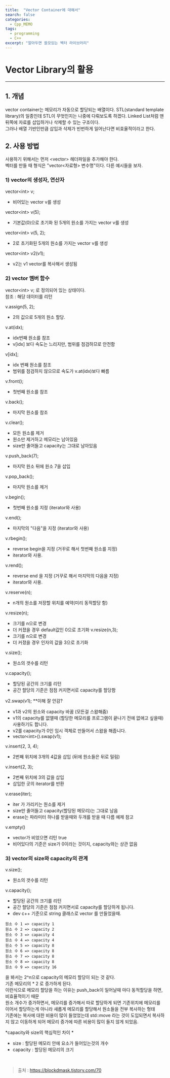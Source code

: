 ```yaml
---
title:  "Vector Container에 대해서"
search: false
categories: 
  - Cpp_MEMO
tags:
  - programming
  - C++
excerpt: "알아두면 쓸모있는 벡터 라이브러리"
---
```


# Vector Library의 활용
___

## 1. 개념
vector container는 메모리가 자동으로 할당되는 배열이다. STL(standard template library)의 일종인데 STL이 무엇인지는 나중에 다뤄보도록 하겠다. Linked List처럼 맨 뒤쪽에 자료를 삽입하거나 삭제할 수 있는 구조이다.  
그러나 배열 기반인만큼 삽입과 삭제가 빈번하게 일어난다면 비효율적이라고 한다. 

## 2. 사용 방법  
사용하기 위해서는 먼저 &#60;vector&#62; 헤더파일을 추가해야 한다.  
벡터를 만들 때 형식은 "vector&#60;자료형&#62; 변수명"이다. 다른 예시들을 보자.

### 1) vector의 생성자, 연산자
vector&#60;int&#62; v;
- 비어있는 vector v를 생성

vector&#60;int&#62; v(5);
- 기본값(0)으로 초기화 된 5개의 원소를 가지는 vector v를 생성

vector&#60;int&#62; v(5, 2);
- 2로 초기화된 5개의 원소를 가지는 vector v를 생성

vector&#60;int&#62; v2(v1);
- v2는 v1 vector를 복사해서 생성됨


### 2) vector 멤버 함수
vector&#60;int&#62; v; 로 정의되어 있는 상태이다.  
참조 : 해당 데이터를 리턴

v.assign(5, 2);
- 2의 값으로 5개의 원소 할당.

v.at(idx);
- idx번째 원소를 참조
- v[idx] 보다 속도는 느리지만, 범위를 점검하므로 안전함

v[idx];
- idx 번째 원소를 참조
- 범위를 점검하지 않으므로 속도가 v.at(idx)보다 빠름

v.front();
- 첫번째 원소를 참조

v.back();
- 마지막 원소를 참조

v.clear();
- 모든 원소를 제거
- 원소만 제거하고 메모리는 남아있음
- size만 줄어들고 capacity는 그대로 남아있음

v.push_back(7);
- 마지막 원소 뒤에 원소 7을 삽입

v.pop_back();
- 마지막 원소를 제거

v.begin();
- 첫번째 원소를 지정 (iterator와 사용)

v.end();
- 마지막의 "다음"을 지정 (iterator와 사용)

v.rbegin();
- reverse begin을 지정 (거꾸로 해서 첫번째 원소를 지정)
- iterator와 사용.

v.rend();
- reverse end 을 지정 (거꾸로 해서 마지막의 다음을 지정)
- iterator와 사용.

v.reserve(n);
- n개의 원소를 저장할 위치를 예약(미리 동적할당 함)

v.resize(n);
- 크기를 n으로 변경
- 더 커졌을 경우 default값인 0으로 초기화
v.resize(n,3);
- 크기를 n으로 변경
- 더 커졌을 경우 인자의 값을 3으로 초기화

v.size();
- 원소의 갯수를 리턴

v.capacity();
- 할당된 공간의 크기를 리턴
- 공간 할당의 기준은 점점 커지면서로 capacity를 할당함

v2.swap(v1); **이해 잘 안감?
- v1과 v2의 원소와 capacity 바꿈 (모든걸 스왑해줌)
- v1의 capacity를 없앨때 (할당한 메모리를 프로그램이 끝나기 전에 없애고 싶을때) 사용하기도 합니다.
- v2를 capacity가 0인 임시 객체로 만들어서 스왑을 해줍니다.
- vector&#60;int&#62;().swap(v1);

v.insert(2, 3, 4);
- 2번째 위치에 3개의 4값을 삽입 (뒤에 원소들은 뒤로 밀림)

v.insert(2, 3);
- 2번째 위치에 3의 값을 삽입
- 삽입한 곳의 iterator를 반환

v.erase(iter);
- iter 가 가리키는 원소를 제거
- size만 줄어들고 capacity(할당된 메모리)는 그대로 남음
- erase는 파라미터 하나를 받을때와 두개를 받을 때 다름 예제 참고

v.empty()
- vector가 비었으면 리턴 true
- 비어있다의 기준은 size가 0이라는 것이지, capacity와는 상관 없음

### 3) vector의 size와 capacity의 관계
v.size();
- 원소의 갯수를 리턴

v.capacity();
- 할당된 공간의 크기를 리턴
- 공간 할당의 기준은 점점 커지면서로 capacity를 할당하게 됩니다.
- dev c++ 기준으로 string 클래스로 vector 를 만들었을때.
```
원소 수 1 => capacity 1
원소 수 2 => capacity 2
원소 수 3 => capacity 4
원소 수 4 => capacity 4
원소 수 5 => capacity 8
원소 수 6 => capacity 8
원소 수 7 => capacity 8
원소 수 8 => capacity 8
원소 수 9 => capacity 16
```
을 봐서는 2^n으로 capacity의 메모리 할당이 되는 것 같다.  
기존 메모리의 * 2 로 증가하게 된다.  
이런식으로 메모리 할당을 하는 이유는 push_back이 일어날때 마다 동적할당을 하면, 비효율적이기 때문  
원소 개수가 증가하면서, 메모리를 증가해서 따로 할당하게 되면 
기존위치에 메모리를 이어서 할당하는게 아니라 새롭게 메모리를 할당해서 원소들을 전부 복사하는 형태  
기존에는 복사에 대한 비용이 많이 들었었는데 std::move 라는 것이 도입되면서 복사하지 않고 이동하게 되어 메모리 증가에 따른 비용이 많이 들지 않게 되었음.  

*capacity와 size의 핵심적인 차이 *  
- size : 할당된 메모리 안에 요소가 들어있는것의 개수 
- capacity : 할당된 메모리의 크기

<br>

> 출처 : https://blockdmask.tistory.com/70
